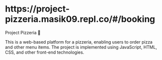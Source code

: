 
<h1>https://project-pizzeria.masik09.repl.co/#/booking</h1>

Project Pizzeria 🍕

<p>This is a web-based platform for a pizzeria, enabling users to order pizza and other menu items. The project is implemented using JavaScript, HTML, CSS, and other front-end technologies.</p>
